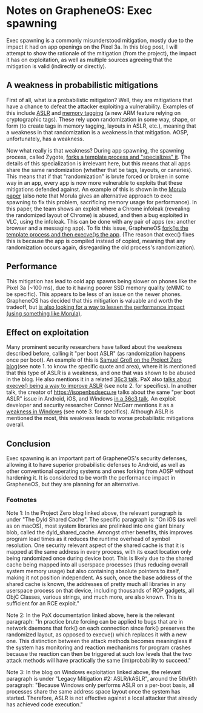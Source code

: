 # Notes on GrapheneOS: Exec spawning
Exec spawning is a commonly misunderstood mitigation, mostly due to the impact it had on app openings on the Pixel 3a. In this blog post, I will attempt to show the rationale of the mitigation (from the project), the impact it has on exploitation, as well as multiple sources agreeing that the mitigation is valid (indirectly or directly).
## A weakness in probabilistic mitigations
First of all, what *is* a probabilistic mitigation? Well, they are mitigations that have a chance to defeat the attacker exploiting a vulnerability. Examples of this include [ASLR](https://en.wikipedia.org/wiki/Address_space_layout_randomization) and [memory tagging](https://developer.arm.com/-/media/Arm%20Developer%20Community/PDF/Arm_Memory_Tagging_Extension_Whitepaper.pdf) (a new ARM feature relying on cryptographic tags). These rely upon randomization in some way, shape, or form (to create tags in memory tagging, layouts in ASLR, etc.), meaning that a weakness in that randomization is a weakness in that mitigation. AOSP, unfortunately, has a weakness.

Now what really is that weakness? During app spawning, the spawning process, called Zygote, [forks a template process and "specializes" it](https://cs.android.com/android/platform/superproject/+/master:frameworks/base/core/java/com/android/internal/os/ZygoteConnection.java;l=253?q=forkandspecialize&ss=android%2Fplatform%2Fsuperproject). The details of this specialization is irrelevant here, but this means that all apps share the same randomization (whether that be tags, layouts, or canaries). This means that if that "randomization" is brute forced or broken in some way in an app, every app is now more vulnerable to exploits that these mitigations defended against. An example of this is shown in the [Morula paper](https://wenke.gtisc.gatech.edu/papers/morula.pdf) (also note that Morula gives an alternative approach to exec spawning to fix this problem, sacrificing memory usage for performance). In this paper, the team shows an exploit where a Chrome infoleak (revealing the randomized layout of Chrome) is abused, and then a bug exploited in VLC, using the infoleak. This can be done with any pair of apps (ex: another browser and a messaging app). To fix this issue, GrapheneOS [fork()s the template process and then execve()s the app](https://github.com/GrapheneOS/platform_frameworks_base/commit/bcade0e783c6abcd8ac98fa62b8ac33d83bdb1ea). (The reason that exec() fixes this is because the app is compiled instead of copied, meaning that any randomization occurs again, disregarding the old process's randomization).
## Performance
This mitigation has lead to cold app spawns being slower on phones like the Pixel 3a (~100 ms), due to it having poorer SSD memory quality (eMMC to be specific). This appears to be less of an issue on the newer phones. GrapheneOS has decided that this mitigation is valuable and worth the tradeoff, but [is also looking for a way to lessen the performance impact (using something like Morula)](https://matrix.to/#/!tgbPIxPlvGiwpsGJuu:matrix.org/$ODvAW5EFkBM3X0xyEuq8gLAUgdOQ7g7iI_1F2uxCdz4?via=grapheneos.org&via=matrix.org&via=tchncs.de). 
## Effect on exploitation
Many prominent security researchers have talked about the weakness described before, calling it "per boot ASLR" (as randomization happens once per boot). An example of this is [Samuel Groß on the Project Zero blog](https://googleprojectzero.blogspot.com/2020/01/remote-iphone-exploitation-part-2.html)(see note 1. to know the specific quote and area), where it is mentioned that this type of ASLR is a weakness, and one that was shown to be abused in the blog. He also mentions it in a related [36c3 talk](https://youtu.be/_Is1mJLRyzg?t=1312). PaX also [talks about execve() being a way to improve ASLR](https://pax.grsecurity.net/docs/aslr.txt) (see note 2. for specifics). In another talk, the creator of https://isopenbsdsecu.re talks about the same "per boot ASLR" issue in Android, iOS, and Windows [in a 36c3 talk](https://youtu.be/3E9ga-CylWQ?t=1002). An exploit developer and security researcher Connor McGarr mentions it as a [weakness in Windows](https://www.crowdstrike.com/blog/state-of-exploit-development-part-1/) (see note 3. for specifics). Although ASLR is mentioned the most, this weakness leads to worse probabilistic mitigations overall. 
## Conclusion
Exec spawning is an important part of GrapheneOS's security defenses, allowing it to have superior probabilistic defenses to Android, as well as other conventional operating systems and ones forking from AOSP without hardening it. It is considered to be worth the performance impact in GrapheneOS, but they are planning for an alternative.
### Footnotes
Note 1: In the Project Zero blog linked above, the relevant paragraph is under "The Dyld Shared Cache". The specific paragraph is: "On iOS (as well as on macOS), most system libraries are prelinked into one giant binary blob, called the dyld_shared_cache. Amongst other benefits, this improves program load times as it reduces the runtime overhead of symbol resolution. One security relevant aspect of the shared cache is that it is mapped at the same address in every process, with its exact location only being randomized once during device boot. This is likely due to the shared cache being mapped into all userspace processes (thus reducing overall system memory usage) but also containing absolute pointers to itself, making it not position independent. As such, once the base address of the shared cache is known, the addresses of pretty much all libraries in any userspace process on that device, including thousands of ROP gadgets, all ObjC Classes, various strings, and much more, are also known. This is sufficient for an RCE exploit."

Note 2: In the PaX documentation linked above, here is the relevant paragraph: "In practice brute forcing can be applied to bugs that are   in network daemons that fork() on each connection since fork() preserves the randomized layout, as opposed to execve() which replaces it with a new one. This distinction between the attack methods becomes meaningless if the system has monitoring and reaction mechanisms for program crashes because the reaction can then be triggered at such low levels that the two attack methods will have practically the same (im)probability to succeed."

Note 3: In the blog on Windows exploitation linked above, the relevant paragraph is under "Legacy Mitigation #2: ASLR/kASLR", around the 5th/6th paragraph: "Because Windows only performs ASLR on a per-boot basis, all processes share the same address space layout once the system has started. Therefore, ASLR is not effective against a local attacker that already has achieved code execution."
